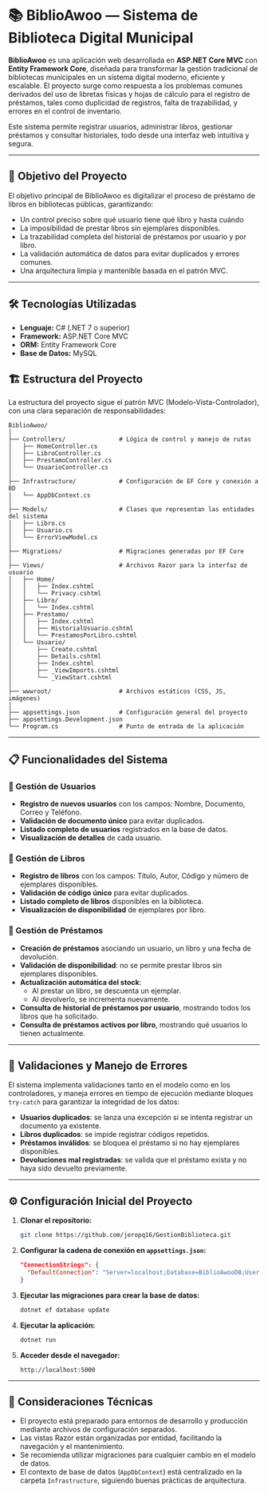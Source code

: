 
# 📚 BiblioAwoo — Sistema de Biblioteca Digital Municipal

**BiblioAwoo** es una aplicación web desarrollada en **ASP.NET Core MVC** con **Entity Framework Core**, diseñada para transformar la gestión tradicional de bibliotecas municipales en un sistema digital moderno, eficiente y escalable. El proyecto surge como respuesta a los problemas comunes derivados del uso de libretas físicas y hojas de cálculo para el registro de préstamos, tales como duplicidad de registros, falta de trazabilidad, y errores en el control de inventario.

Este sistema permite registrar usuarios, administrar libros, gestionar préstamos y consultar historiales, todo desde una interfaz web intuitiva y segura.

---

## 🎯 Objetivo del Proyecto

El objetivo principal de BiblioAwoo es digitalizar el proceso de préstamo de libros en bibliotecas públicas, garantizando:

- Un control preciso sobre qué usuario tiene qué libro y hasta cuándo
- La imposibilidad de prestar libros sin ejemplares disponibles.
- La trazabilidad completa del historial de préstamos por usuario y por libro.
- La validación automática de datos para evitar duplicados y errores comunes.
- Una arquitectura limpia y mantenible basada en el patrón MVC.

---

## 🛠️ Tecnologías Utilizadas

- **Lenguaje:** C# (.NET 7 o superior)
- **Framework:** ASP.NET Core MVC
- **ORM:** Entity Framework Core
- **Base de Datos:** MySQL

## 🏗️ Estructura del Proyecto

La estructura del proyecto sigue el patrón MVC (Modelo-Vista-Controlador), con una clara separación de responsabilidades:

```
BiblioAwoo/
│
├── Controllers/               # Lógica de control y manejo de rutas
│   ├── HomeController.cs
│   ├── LibroController.cs
│   ├── PrestamoController.cs
│   └── UsuarioController.cs
│
├── Infrastructure/            # Configuración de EF Core y conexión a BD
│   └── AppDbContext.cs
│
├── Models/                    # Clases que representan las entidades del sistema
│   ├── Libro.cs
│   ├── Usuario.cs
│   └── ErrorViewModel.cs
│
├── Migrations/                # Migraciones generadas por EF Core
│
├── Views/                     # Archivos Razor para la interfaz de usuario
│   ├── Home/
│   │   ├── Index.cshtml
│   │   └── Privacy.cshtml
│   ├── Libro/
│   │   └── Index.cshtml
│   ├── Prestamo/
│   │   ├── Index.cshtml
│   │   ├── HistorialUsuario.cshtml
│   │   └── PrestamosPorLibro.cshtml
│   └── Usuario/
│       ├── Create.cshtml
│       ├── Details.cshtml
│       ├── Index.cshtml
│       ├── _ViewImports.cshtml
│       └── _ViewStart.cshtml
│
├── wwwroot/                   # Archivos estáticos (CSS, JS, imágenes)
│
├── appsettings.json           # Configuración general del proyecto
├── appsettings.Development.json
└── Program.cs                 # Punto de entrada de la aplicación
```

---

## 📋 Funcionalidades del Sistema

### 👤 Gestión de Usuarios

- **Registro de nuevos usuarios** con los campos: Nombre, Documento, Correo y Teléfono.
- **Validación de documento único** para evitar duplicados.
- **Listado completo de usuarios** registrados en la base de datos.
- **Visualización de detalles** de cada usuario.

### 📘 Gestión de Libros

- **Registro de libros** con los campos: Título, Autor, Código y número de ejemplares disponibles.
- **Validación de código único** para evitar duplicados.
- **Listado completo de libros** disponibles en la biblioteca.
- **Visualización de disponibilidad** de ejemplares por libro.

### 🔄 Gestión de Préstamos

- **Creación de préstamos** asociando un usuario, un libro y una fecha de devolución.
- **Validación de disponibilidad**: no se permite prestar libros sin ejemplares disponibles.
- **Actualización automática del stock**:
  - Al prestar un libro, se descuenta un ejemplar.
  - Al devolverlo, se incrementa nuevamente.
- **Consulta de historial de préstamos por usuario**, mostrando todos los libros que ha solicitado.
- **Consulta de préstamos activos por libro**, mostrando qué usuarios lo tienen actualmente.

---

## 🧠 Validaciones y Manejo de Errores

El sistema implementa validaciones tanto en el modelo como en los controladores, y maneja errores en tiempo de ejecución mediante bloques `try-catch` para garantizar la integridad de los datos:

- **Usuarios duplicados**: se lanza una excepción si se intenta registrar un documento ya existente.
- **Libros duplicados**: se impide registrar códigos repetidos.
- **Préstamos inválidos**: se bloquea el préstamo si no hay ejemplares disponibles.
- **Devoluciones mal registradas**: se valida que el préstamo exista y no haya sido devuelto previamente.

---

## ⚙️ Configuración Inicial del Proyecto

1. **Clonar el repositorio:**
   ```bash
   git clone https://github.com/jeropq16/GestionBiblioteca.git
   ```

2. **Configurar la cadena de conexión en `appsettings.json`:**
   ```json
   "ConnectionStrings": {
     "DefaultConnection": "Server=localhost;Database=BiblioAwooDB;User=root;Password=Jeronimo11;"
   }
   ```

3. **Ejecutar las migraciones para crear la base de datos:**
   ```bash
   dotnet ef database update
   ```

4. **Ejecutar la aplicación:**
   ```bash
   dotnet run
   ```

5. **Acceder desde el navegador:**
   ```
   http://localhost:5000
   ```

---

## 📌 Consideraciones Técnicas

- El proyecto está preparado para entornos de desarrollo y producción mediante archivos de configuración separados.
- Las vistas Razor están organizadas por entidad, facilitando la navegación y el mantenimiento.
- Se recomienda utilizar migraciones para cualquier cambio en el modelo de datos.
- El contexto de base de datos (`AppDbContext`) está centralizado en la carpeta `Infrastructure`, siguiendo buenas prácticas de arquitectura.

